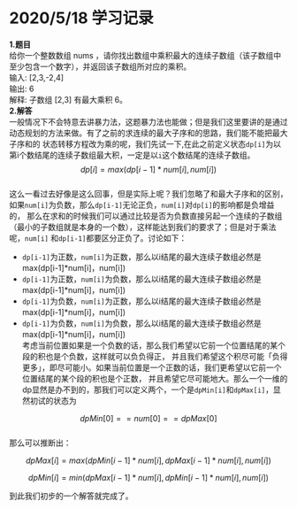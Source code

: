 # 2020/5/18 学习记录  
**1.题目**  
给你一个整数数组 nums ，请你找出数组中乘积最大的连续子数组（该子数组中至少包含一个数字），并返回该子数组所对应的乘积。  
输入: [2,3,-2,4]  
输出: 6  
解释: 子数组 [2,3] 有最大乘积 6。  
**2.解答**  
一般情况下不会特意去讲暴力法，这题暴力法也能做；但是我们这里要讲的是通过动态规划的方法来做。有了之前的求连续的最大子序和的思路，我们能不能把最大子序和的
状态转移方程改为乘的呢，我们先试一下,在此之前定义状态`dp[i]`为以第i个数结尾的连续子数组最大积，一定是以`i`这个数结尾的连续子数组。  
$$dp[i]=max(dp[i−1]*num[i],num[i])$$  
这么一看过去好像是这么回事，但是实际上呢？我们忽略了和最大子序和的区别，如果`num[i]`为负数，那么`dp[i-1]`无论正负，`num[i]`对`dp[i]`的影响都是负增益的，
那么在求和的时候我们可以通过比较是否为负数直接另起一个连续的子数组（最小的子数组就是本身的一个数），这样能达到我们的要求了；但是对于乘法呢，`num[i]`
和`dp[i-1]`都要区分正负了。讨论如下：  
- `dp[i-1]`为正数，`num[i]`为正数，那么以i结尾的最大连续子数组必然是max(dp[i-1]*num[i]，num[i])
- `dp[i-1]`为正数，`num[i]`为负数，那么以i结尾的最大连续子数组必然是max(dp[i-1]*num[i]，num[i])
- `dp[i-1]`为负数，`num[i]`为正数，那么以i结尾的最大连续子数组必然是max(dp[i-1]*num[i]，num[i])
- `dp[i-1]`为负数，`num[i]`为负数，那么以i结尾的最大连续子数组必然是max(dp[i-1]*num[i]，num[i])  
考虑当前位置如果是一个负数的话，那么我们希望以它前一个位置结尾的某个段的积也是个负数，这样就可以负负得正，
并且我们希望这个积尽可能「负得更多」，即尽可能小。如果当前位置是一个正数的话，我们更希望以它前一个位置结尾的某个段的积也是个正数，
并且希望它尽可能地大。那么一个一维的dp显然是办不到的，那我们可以定义两个，一个是`dpMin[i]`和`dpMax[i]`，显然初试的状态为  

$$dpMin[0]==num[0]==dpMax[0]$$  
那么可以推断出：  

$$dpMax[i]=max(dpMin[i-1]*num[i],dpMax[i-1]*num[i],num[i])$$  

$$dpMin[i]=min(dpMax[i-1]*num[i],dpMin[i-1]*num[i],num[i])$$    

到此我们初步的一个解答就完成了。
